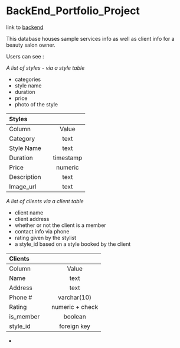 # BackEnd_Portfolio_Project

link to [backend](https://stylezbackend.onrender.com/)


This database houses sample services info as well as client info for a beauty salon owner. 

Users can see : 

_A list of styles - via a style table_
  * categories
  * style name
  * duration
  * price
  * photo of the style


Styles |  | |
| :--- | ---: | :---:
Column  | | Value | 
Category  | | text|
Style Name  | |text |
Duration  | | timestamp| 
Price | | numeric| 
Description  | |text | 
Image_url | |text | 


_A list of clients via a client table_
 * client name
 * client address
 * whether or not the client is a member
 * contact info via phone
 * rating given by the stylist
 * a style_id based on a style booked by the client

Clients |  | |
| :--- | ---: | :---:
Column  | | Value
Name  |  | text
Address  |  | text
Phone #  |  | varchar(10)
Rating  |  | numeric + check
is_member  |  | boolean
style_id  |  | foreign key


- 